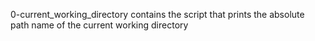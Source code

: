 0-current_working_directory contains the script that prints the absolute path name of the current working directory
